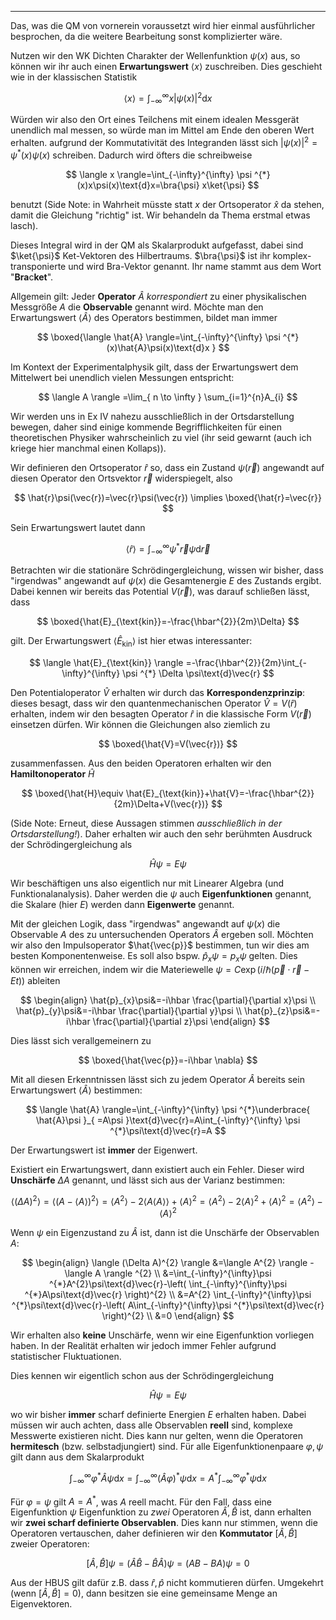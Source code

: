 ***

Das, was die QM von vornerein voraussetzt wird hier einmal ausführlicher besprochen, da die weitere Bearbeitung sonst komplizierter wäre. 

Nutzen wir den WK Dichten Charakter der Wellenfunktion $\psi(x)$ aus, so können wir ihr auch einen **Erwartungswert** $\langle x \rangle$ zuschreiben. Dies geschieht wie in der klassischen Statistik

$$
\langle x \rangle =\int_{-\infty}^{\infty} x\lvert \psi(x) \rvert ^{2}\text{d}x
$$

Würden wir also den Ort eines Teilchens mit einem idealen Messgerät unendlich mal messen, so würde man im Mittel am Ende den oberen Wert erhalten. aufgrund der Kommutativität des Integranden lässt sich $\lvert \psi(x) \rvert^{2}=\psi ^{*}(x)\psi(x)$ schreiben. Dadurch wird öfters die schreibweise

$$
\langle x \rangle=\int_{-\infty}^{\infty} \psi ^{*}(x)x\psi(x)\text{d}x=\bra{\psi} x\ket{\psi} 
$$

benutzt (Side Note: in Wahrheit müsste statt $x$ der Ortsoperator $\hat{x}$ da stehen, damit die Gleichung "richtig" ist. Wir behandeln da Thema erstmal etwas lasch).

Dieses Integral wird in der QM als Skalarprodukt aufgefasst, dabei sind $\ket{\psi}$ Ket-Vektoren des Hilbertraums. $\bra{\psi}$ ist ihr komplex-transponierte und wird Bra-Vektor genannt. Ihr name stammt aus dem Wort "**Bra**c**ket**".

Allgemein gilt: Jeder **Operator** $\hat{A}$ *korrespondiert* zu einer physikalischen Messgröße $A$ die **Observable** genannt wird. Möchte man den Erwartungswert $\langle \hat{A} \rangle$ des Operators bestimmen, bildet man immer

$$
\boxed{\langle \hat{A} \rangle=\int_{-\infty}^{\infty} \psi ^{*}(x)\hat{A}\psi(x)\text{d}x }
$$

Im Kontext der Experimentalphysik gilt, dass der Erwartungswert dem Mittelwert bei unendlich vielen Messungen entspricht:

$$
\langle A \rangle =\lim_{ n \to \infty } \sum_{i=1}^{n}A_{i}
$$

Wir werden uns in Ex IV nahezu ausschließlich in der Ortsdarstellung bewegen, daher sind einige kommende Begrifflichkeiten für einen theoretischen Physiker wahrscheinlich zu viel (ihr seid gewarnt (auch ich kriege hier manchmal einen Kollaps)).

Wir definieren den Ortsoperator $\hat{r}$ so, dass ein Zustand $\psi(\vec{r})$ angewandt auf diesen Operator den Ortsvektor $\vec{r}$ widerspiegelt, also

$$
\hat{r}\psi(\vec{r})=\vec{r}\psi(\vec{r}) \implies \boxed{\hat{r}=\vec{r}}
$$

Sein Erwartungswert lautet dann

$$
\langle \hat{r} \rangle =\int_{-\infty}^{\infty}\psi ^{*}\vec{r}\psi\text{d}\vec{r}
$$

Betrachten wir die stationäre Schrödingergleichung, wissen wir bisher, dass "irgendwas" angewandt auf $\psi(x)$ die Gesamtenergie $E$ des Zustands ergibt. Dabei kennen wir bereits das Potential $V(\vec{r})$, was darauf schließen lässt, dass

$$
\boxed{\hat{E}_{\text{kin}}=-\frac{\hbar^{2}}{2m}\Delta}
$$

gilt. Der Erwartungswert $\langle \hat{E}_{\text{kin}} \rangle$ ist hier etwas interessanter:

$$
\langle \hat{E}_{\text{kin}} \rangle =-\frac{\hbar^{2}}{2m}\int_{-\infty}^{\infty} \psi ^{*} \Delta \psi\text{d}\vec{r}
$$

Den Potentialoperator $\hat{V}$ erhalten wir durch das **Korrespondenzprinzip**: dieses besagt, dass wir den quantenmechanischen Operator $\hat{V}=V(\hat{r})$ erhalten, indem wir den besagten Operator $\hat{r}$ in die klassische Form $V(\vec{r})$ einsetzen dürfen. Wir können die Gleichungen also ziemlich zu

$$
\boxed{\hat{V}=V(\vec{r})}
$$

zusammenfassen. Aus den beiden Operatoren erhalten wir den **Hamiltonoperator** $\hat{H}$

$$
\boxed{\hat{H}\equiv \hat{E}_{\text{kin}}+\hat{V}=-\frac{\hbar^{2}}{2m}\Delta+V(\vec{r})}
$$

(Side Note: Erneut, diese Aussagen stimmen *ausschließlich in der Ortsdarstellung!*). Daher erhalten wir auch den sehr berühmten Ausdruck der Schrödingergleichung als

$$
\hat{H}\psi=E\psi
$$

Wir beschäftigen uns also eigentlich nur mit Linearer Algebra (und Funktionalanalysis). Daher werden die $\psi$ auch **Eigenfunktionen** genannt, die Skalare (hier $E$) werden dann **Eigenwerte** genannt.

Mit der gleichen Logik, dass "irgendwas" angewandt auf $\psi(x)$ die Observable $A$ des zu untersuchenden Operators $\hat{A}$ ergeben soll. Möchten wir also den Impulsoperator $\hat{\vec{p}}$ bestimmen, tun wir dies am besten Komponentenweise. Es soll also bspw. $\hat{p}_{x}\psi=p_{x}\psi$ gelten. Dies können wir erreichen, indem wir die Materiewelle $\psi=C\exp(i /\hbar (\vec{p}\cdot \vec{r}-Et))$ ableiten

$$
\begin{align}
\hat{p}_{x}\psi&=-i\hbar \frac{\partial}{\partial x}\psi  \\
\hat{p}_{y}\psi&=-i\hbar \frac{\partial}{\partial y}\psi  \\
\hat{p}_{z}\psi&=-i\hbar \frac{\partial}{\partial z}\psi 
\end{align}
$$

Dies lässt sich verallgemeinern zu

$$
\boxed{\hat{\vec{p}}=-i\hbar \nabla}
$$

Mit all diesen Erkenntnissen lässt sich zu jedem Operator $\hat{A}$ bereits sein Erwartungswert $\langle \hat{A} \rangle$ bestimmen:

$$
\langle \hat{A} \rangle=\int_{-\infty}^{\infty} \psi ^{*}\underbrace{ \hat{A}\psi }_{ =A\psi }\text{d}\vec{r}=A\int_{-\infty}^{\infty} \psi ^{*}\psi\text{d}\vec{r}=A
$$

Der Erwartungswert ist **immer** der Eigenwert.

Existiert ein Erwartungswert, dann existiert auch ein Fehler. Dieser wird **Unschärfe** $\Delta A$ genannt, und lässt sich aus der Varianz bestimmen:

$$
\langle (\Delta A)^{2} \rangle =\langle (A-\langle A \rangle )^{2} \rangle =\langle A^{2} \rangle -2\langle A\langle A \rangle  \rangle +\langle A \rangle ^{2}=\langle A^{2} \rangle -2\langle A \rangle ^{2}+\langle A \rangle ^{2}=\langle A^{2} \rangle -\langle A \rangle ^{2}
$$

Wenn $\psi$ ein Eigenzustand zu $\hat{A}$ ist, dann ist die Unschärfe der Observablen $A$:

$$
\begin{align}
\langle (\Delta A)^{2} \rangle &=\langle A^{2} \rangle -\langle A \rangle ^{2} \\
&=\int_{-\infty}^{\infty}\psi ^{*}A^{2}\psi\text{d}\vec{r}-\left( \int_{-\infty}^{\infty}\psi ^{*}A\psi\text{d}\vec{r} \right)^{2} \\
&=A^{2} \int_{-\infty}^{\infty}\psi ^{*}\psi\text{d}\vec{r}-\left( A\int_{-\infty}^{\infty}\psi ^{*}\psi\text{d}\vec{r} \right)^{2} \\
&=0
\end{align}
$$

Wir erhalten also **keine** Unschärfe, wenn wir eine Eigenfunktion vorliegen haben. In der Realität erhalten wir jedoch immer Fehler aufgrund statistischer Fluktuationen.

Dies kennen wir eigentlich schon aus der Schrödingergleichung

$$
\hat{H}\psi=E\psi
$$

wo wir bisher **immer** scharf definierte Energien $E$ erhalten haben. Dabei müssen wir auch achten, dass alle Observablen **reell** sind, komplexe Messwerte existieren nicht. Dies kann nur gelten, wenn die Operatoren **hermitesch** (bzw. selbstadjungiert) sind. Für alle Eigenfunktionenpaare $\varphi,\psi$ gilt dann aus dem Skalarprodukt

$$
\int_{-\infty}^{\infty}\varphi ^{*}\hat{A}\psi\text{d}x=\int_{-\infty}^{\infty} (\hat{A}\varphi)^{*}\psi\text{d}x=A^{*}\int_{-\infty}^{\infty}\varphi ^{*}\psi \text{d}x
$$

Für $\varphi=\psi$ gilt $A=A^{*}$, was $A$ reell macht. Für den Fall, dass eine Eigenfunktion $\psi$ Eigenfunktion zu *zwei* Operatoren $\hat{A},\hat{B}$ ist, dann erhalten wir **zwei scharf definierte Observablen**. Dies kann nur stimmen, wenn die Operatoren vertauschen, daher definieren wir den **Kommutator** $[\hat{A},\hat{B}]$ zweier Operatoren:

$$
[\hat{A},\hat{B}]\psi=(\hat{A}\hat{B}-\hat{B}\hat{A})\psi=(AB-BA)\psi=0
$$

Aus der HBUS gilt dafür z.B. dass $\hat{r},\hat{p}$ nicht kommutieren dürfen. Umgekehrt (wenn $[\hat{A},\hat{B}]=0$), dann besitzen sie eine gemeinsame Menge an Eigenvektoren. 
